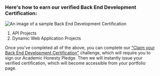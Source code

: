 ### Here's how to earn our verified Back End Development Certification:

![An image of a sample Back End Development Certification](http://i.imgur.com/oxFYeWd.png?1)

1. API Projects
2. Dynamic Web Application Projects

Once you've completed all of the above, you can complete our ["Claim your Back End Development 
Certification"](http://www.freecodecamp.com/challenges/claim-your-back-end-development-certificate) challenge, which will require you to 
sign our Academic Honesty Pledge. Then we will instantly issue your verified certification, which will become accessible from your 
portfolio page.
